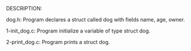 DESCRIPTION:

dog.h: Program declares a struct called dog with fields name, age, owner.

1-init_dog.c: Program initialize a variable of type struct dog.

2-print_dog.c: Program prints a struct dog.

